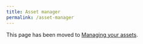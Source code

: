 ```yaml
---
title: Asset manager
permalink: /asset-manager
---
```

This page has been moved to [Managing your assets](/wiki/managing-your-assets).